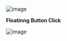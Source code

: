 ![image](https://user-images.githubusercontent.com/84656107/170666906-30d20ee9-27bf-4b55-8834-5bc639026af9.png)

**Floatinng Button Click**

![image](https://user-images.githubusercontent.com/84656107/170667042-00c80dfe-f65a-4c97-b321-fd10e9ac649d.png)
